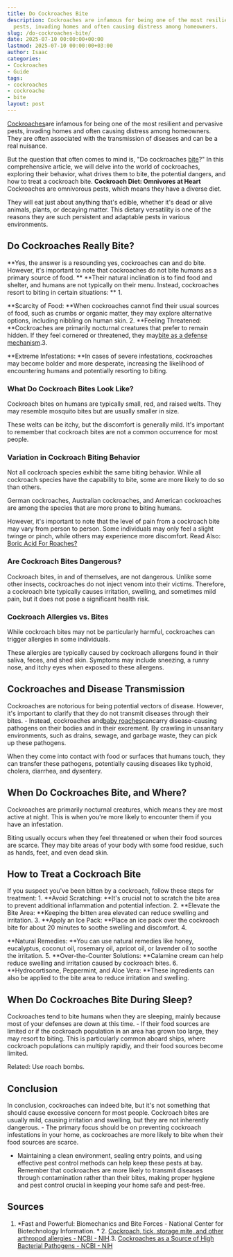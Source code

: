 ```yaml
---
title: Do Cockroaches Bite
description: Cockroaches are infamous for being one of the most resilient and pervasive
  pests, invading homes and often causing distress among homeowners.
slug: /do-cockroaches-bite/
date: 2025-07-10 00:00:00+00:00
lastmod: 2025-07-10 00:00:00+03:00
author: Isaac
categories:
- Cockroaches
- Guide
tags:
- cockroaches
- cockroache
- bite
layout: post
---
```

[Cockroaches](https://pestpolicy.com/best-roach-bait/)are infamous for being one of the most resilient and pervasive pests, invading homes and often causing distress among homeowners. They are often associated with the transmission of diseases and can be a real nuisance.

But the question that often comes to mind is, "Do cockroaches [bite](https://pestpolicy.com/can-fleas-bite-through-clothes/)?" In this comprehensive article, we will delve into the world of cockroaches, exploring their behavior, what drives them to bite, the potential dangers, and how to treat a cockroach bite. **Cockroach Diet: Omnivores at Heart** Cockroaches are omnivorous pests, which means they have a diverse diet.

They will eat just about anything that's edible, whether it's dead or alive animals, plants, or decaying matter. This dietary versatility is one of the reasons they are such persistent and adaptable pests in various environments.

##  **Do Cockroaches Really Bite?**

**Yes, the answer is a resounding yes, cockroaches can and do bite. However, it's important to note that cockroaches do not bite humans as a primary source of food. ** **Their natural inclination is to find food and shelter, and humans are not typically on their menu. Instead, cockroaches resort to biting in certain situations: ** 1.

**Scarcity of Food: **When cockroaches cannot find their usual sources of food, such as crumbs or organic matter, they may explore alternative options, including nibbling on human skin. 2. **Feeling Threatened: **Cockroaches are primarily nocturnal creatures that prefer to remain hidden. If they feel cornered or threatened, they may[bite as a defense mechanism](https://www.ncbi.nlm.nih.gov/pmc/articles/PMC4641686/).3.

**Extreme Infestations: **In cases of severe infestations, cockroaches may become bolder and more desperate, increasing the likelihood of encountering humans and potentially resorting to biting.

###  **What Do Cockroach Bites Look Like?**

Cockroach bites on humans are typically small, red, and raised welts. They may resemble mosquito bites but are usually smaller in size.

These welts can be itchy, but the discomfort is generally mild. It's important to remember that cockroach bites are not a common occurrence for most people.

###  **Variation in Cockroach Biting Behavior**

Not all cockroach species exhibit the same biting behavior. While all cockroach species have the capability to bite, some are more likely to do so than others.

German cockroaches, Australian cockroaches, and American cockroaches are among the species that are more prone to biting humans.

However, it's important to note that the level of pain from a cockroach bite may vary from person to person. Some individuals may only feel a slight twinge or pinch, while others may experience more discomfort. Read Also: [Boric Acid For Roaches? ](https://pestpolicy.com/does-boric-acid-kill-roaches/)

###  **Are Cockroach Bites Dangerous?**

Cockroach bites, in and of themselves, are not dangerous. Unlike some other insects, cockroaches do not inject venom into their victims. Therefore, a cockroach bite typically causes irritation, swelling, and sometimes mild pain, but it does not pose a significant health risk.

###  **Cockroach Allergies vs. Bites**

While cockroach bites may not be particularly harmful, cockroaches can trigger allergies in some individuals.

These allergies are typically caused by cockroach allergens found in their saliva, feces, and shed skin. Symptoms may include sneezing, a runny nose, and itchy eyes when exposed to these allergens.

##  **Cockroaches and Disease Transmission**

Cockroaches are notorious for being potential vectors of disease. However, it's important to clarify that they do not transmit diseases through their bites. - Instead, cockroaches and[baby roaches](https://pestpolicy.com/what-do-baby-roaches-look-like//)cancarry disease-causing pathogens on their bodies and in their excrement. By crawling in unsanitary environments, such as drains, sewage, and garbage waste, they can pick up these pathogens.

When they come into contact with food or surfaces that humans touch, they can transfer these pathogens, potentially causing diseases like typhoid, cholera, diarrhea, and dysentery.

##  **When Do Cockroaches Bite, and Where?**

Cockroaches are primarily nocturnal creatures, which means they are most active at night. This is when you're more likely to encounter them if you have an infestation.

Biting usually occurs when they feel threatened or when their food sources are scarce. They may bite areas of your body with some food residue, such as hands, feet, and even dead skin.

##  **How to Treat a Cockroach Bite**

If you suspect you've been bitten by a cockroach, follow these steps for treatment: 1. **Avoid Scratching: **It's crucial not to scratch the bite area to prevent additional inflammation and potential infection. 2. **Elevate the Bite Area: **Keeping the bitten area elevated can reduce swelling and irritation. 3. **Apply an Ice Pack: **Place an ice pack over the cockroach bite for about 20 minutes to soothe swelling and discomfort. 4.

**Natural Remedies: **You can use natural remedies like honey, eucalyptus, coconut oil, rosemary oil, apricot oil, or lavender oil to soothe the irritation. 5. **Over-the-Counter Solutions: **Calamine cream can help reduce swelling and irritation caused by cockroach bites. 6. **Hydrocortisone, Peppermint, and Aloe Vera: **These ingredients can also be applied to the bite area to reduce irritation and swelling.

##  **When Do Cockroaches Bite During Sleep?**

Cockroaches tend to bite humans when they are sleeping, mainly because most of your defenses are down at this time. - If their food sources are limited or if the cockroach population in an area has grown too large, they may resort to biting. This is particularly common aboard ships, where cockroach populations can multiply rapidly, and their food sources become limited.

Related: Use roach bombs.

##  **Conclusion**

In conclusion, cockroaches can indeed bite, but it's not something that should cause excessive concern for most people. Cockroach bites are usually mild, causing irritation and swelling, but they are not inherently dangerous. - The primary focus should be on preventing cockroach infestations in your home, as cockroaches are more likely to bite when their food sources are scarce.

- Maintaining a clean environment, sealing entry points, and using effective pest control methods can help keep these pests at bay. Remember that cockroaches are more likely to transmit diseases through contamination rather than their bites, making proper hygiene and pest control crucial in keeping your home safe and pest-free.

##  **Sources**

1. *Fast and Powerful: Biomechanics and Bite Forces - National Center for Biotechnology Information. * 2. [Cockroach, tick, storage mite, and other arthropod allergies - NCBI - NIH](https://www.ncbi.nlm.nih.gov/pmc/articles/PMC4484749/).3. [Cockroaches as a Source of High Bacterial Pathogens - NCBI - NIH](https://www.ncbi.nlm.nih.gov/pmc/articles/PMC4909895/)
